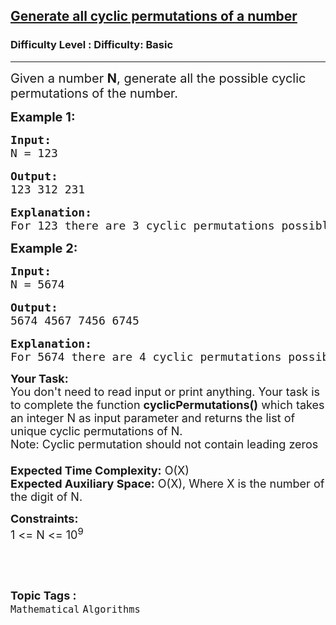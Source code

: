 <h2><a href="https://www.geeksforgeeks.org/problems/generate-all-cyclic-permutations-of-a-number2921/1?page=29&difficulty=Basic&status=unsolved,attempted&sortBy=accuracy">Generate all cyclic permutations of a number</a></h2><h3>Difficulty Level : Difficulty: Basic</h3><hr><div class="problems_problem_content__Xm_eO"><p><span style="font-size:20px">Given a number <strong>N</strong>, generate all the possible cyclic permutations of the number.</span></p>

<p><strong><span style="font-size:20px">Example 1:</span></strong></p>

<pre><span style="font-size:18px"><strong>Input:</strong>
N = 123</span>

<span style="font-size:18px"><strong>Output:
</strong>123 312 231</span>

<span style="font-size:18px"><strong>Explanation:</strong>
For 123 there are 3 cyclic permutations possible.</span>
</pre>

<p><strong><span style="font-size:20px">Example 2:</span></strong></p>

<pre><span style="font-size:18px"><strong>Input:</strong>
N = 5674</span>

<span style="font-size:18px"><strong>Output:
</strong>5674 4567 7456 6745</span>

<span style="font-size:18px"><strong>Explanation:</strong>
For 5674 there are 4 cyclic permutations possible.</span></pre>

<p><span style="font-size:18px"><strong>Your Task:&nbsp;&nbsp;</strong><br>
You don't need to read input or print anything. Your task is to complete the function&nbsp;<strong>cyclicPermutations()</strong>&nbsp;which takes an integer N as input parameter and returns the list of unique cyclic permutations of N.<br>
Note: Cyclic permutation should not contain leading zeros<br>
<br>
<strong>Expected Time Complexity:</strong>&nbsp;O(X)<br>
<strong>Expected Auxiliary Space:</strong>&nbsp;O(X), Where X&nbsp;is the number of the digit of N.</span></p>

<p><span style="font-size:18px"><strong>Constraints:&nbsp;</strong><br>
1 &lt;= N&nbsp;&lt;= 10<sup>9</sup></span></p>

<p>&nbsp;</p>
</div><br><p><span style=font-size:18px><strong>Topic Tags : </strong><br><code>Mathematical</code>&nbsp;<code>Algorithms</code>&nbsp;